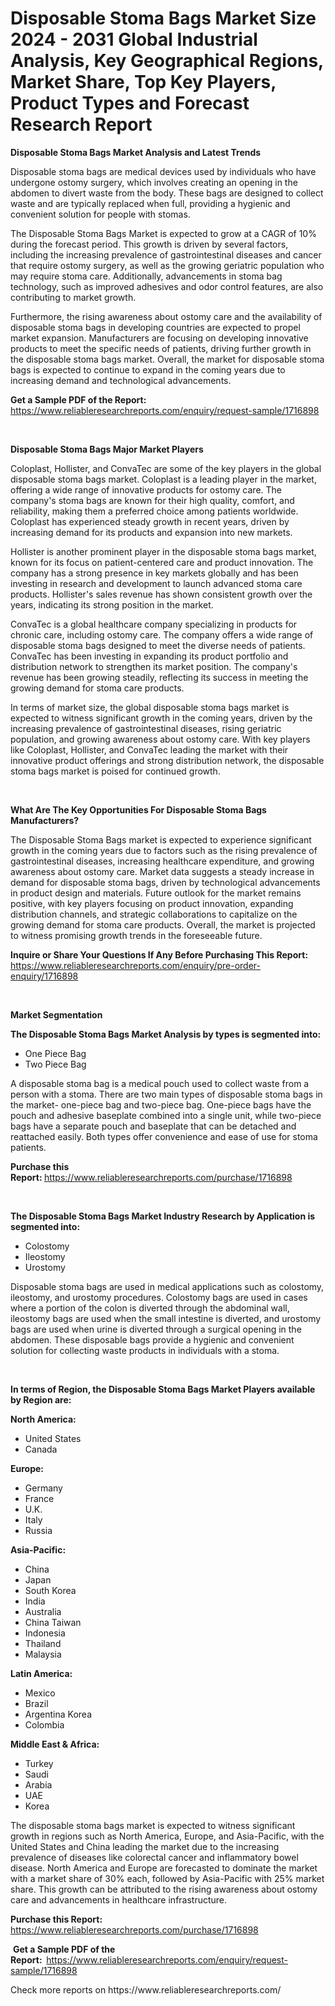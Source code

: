 <p><h1>Disposable Stoma Bags Market Size 2024 - 2031 Global Industrial Analysis, Key Geographical Regions, Market Share, Top Key Players, Product Types and Forecast Research Report</h1></p><p><strong>Disposable Stoma Bags Market Analysis and Latest Trends</strong></p>
<p><p>Disposable stoma bags are medical devices used by individuals who have undergone ostomy surgery, which involves creating an opening in the abdomen to divert waste from the body. These bags are designed to collect waste and are typically replaced when full, providing a hygienic and convenient solution for people with stomas.</p><p>The Disposable Stoma Bags Market is expected to grow at a CAGR of 10% during the forecast period. This growth is driven by several factors, including the increasing prevalence of gastrointestinal diseases and cancer that require ostomy surgery, as well as the growing geriatric population who may require stoma care. Additionally, advancements in stoma bag technology, such as improved adhesives and odor control features, are also contributing to market growth.</p><p>Furthermore, the rising awareness about ostomy care and the availability of disposable stoma bags in developing countries are expected to propel market expansion. Manufacturers are focusing on developing innovative products to meet the specific needs of patients, driving further growth in the disposable stoma bags market. Overall, the market for disposable stoma bags is expected to continue to expand in the coming years due to increasing demand and technological advancements.</p></p>
<p><strong>Get a Sample PDF of the Report:&nbsp;</strong> <a href="https://www.reliableresearchreports.com/enquiry/request-sample/1716898">https://www.reliableresearchreports.com/enquiry/request-sample/1716898</a></p>
<p>&nbsp;</p>
<p><strong>Disposable Stoma Bags Major Market Players</strong></p>
<p><p>Coloplast, Hollister, and ConvaTec are some of the key players in the global disposable stoma bags market. Coloplast is a leading player in the market, offering a wide range of innovative products for ostomy care. The company's stoma bags are known for their high quality, comfort, and reliability, making them a preferred choice among patients worldwide. Coloplast has experienced steady growth in recent years, driven by increasing demand for its products and expansion into new markets.</p><p>Hollister is another prominent player in the disposable stoma bags market, known for its focus on patient-centered care and product innovation. The company has a strong presence in key markets globally and has been investing in research and development to launch advanced stoma care products. Hollister's sales revenue has shown consistent growth over the years, indicating its strong position in the market.</p><p>ConvaTec is a global healthcare company specializing in products for chronic care, including ostomy care. The company offers a wide range of disposable stoma bags designed to meet the diverse needs of patients. ConvaTec has been investing in expanding its product portfolio and distribution network to strengthen its market position. The company's revenue has been growing steadily, reflecting its success in meeting the growing demand for stoma care products.</p><p>In terms of market size, the global disposable stoma bags market is expected to witness significant growth in the coming years, driven by the increasing prevalence of gastrointestinal diseases, rising geriatric population, and growing awareness about ostomy care. With key players like Coloplast, Hollister, and ConvaTec leading the market with their innovative product offerings and strong distribution network, the disposable stoma bags market is poised for continued growth.</p></p>
<p>&nbsp;</p>
<p><strong>What Are The Key Opportunities For Disposable Stoma Bags Manufacturers?</strong></p>
<p><p>The Disposable Stoma Bags market is expected to experience significant growth in the coming years due to factors such as the rising prevalence of gastrointestinal diseases, increasing healthcare expenditure, and growing awareness about ostomy care. Market data suggests a steady increase in demand for disposable stoma bags, driven by technological advancements in product design and materials. Future outlook for the market remains positive, with key players focusing on product innovation, expanding distribution channels, and strategic collaborations to capitalize on the growing demand for stoma care products. Overall, the market is projected to witness promising growth trends in the foreseeable future.</p></p>
<p><strong>Inquire or Share Your Questions If Any Before Purchasing This Report:</strong> <a href="https://www.reliableresearchreports.com/enquiry/pre-order-enquiry/1716898">https://www.reliableresearchreports.com/enquiry/pre-order-enquiry/1716898</a></p>
<p>&nbsp;</p>
<p><strong>Market Segmentation</strong></p>
<p><strong>The Disposable Stoma Bags Market Analysis by types is segmented into:</strong></p>
<p><ul><li>One Piece Bag</li><li>Two Piece Bag</li></ul></p>
<p><p>A disposable stoma bag is a medical pouch used to collect waste from a person with a stoma. There are two main types of disposable stoma bags in the market- one-piece bag and two-piece bag. One-piece bags have the pouch and adhesive baseplate combined into a single unit, while two-piece bags have a separate pouch and baseplate that can be detached and reattached easily. Both types offer convenience and ease of use for stoma patients.</p></p>
<p><strong>Purchase this Report:&nbsp;</strong><a href="https://www.reliableresearchreports.com/purchase/1716898">https://www.reliableresearchreports.com/purchase/1716898</a></p>
<p>&nbsp;</p>
<p><strong>The Disposable Stoma Bags Market Industry Research by Application is segmented into:</strong></p>
<p><ul><li>Colostomy</li><li>Ileostomy</li><li>Urostomy</li></ul></p>
<p><p>Disposable stoma bags are used in medical applications such as colostomy, ileostomy, and urostomy procedures. Colostomy bags are used in cases where a portion of the colon is diverted through the abdominal wall, ileostomy bags are used when the small intestine is diverted, and urostomy bags are used when urine is diverted through a surgical opening in the abdomen. These disposable bags provide a hygienic and convenient solution for collecting waste products in individuals with a stoma.</p></p>
<p>&nbsp;</p>
<p><strong>In terms of Region, the Disposable Stoma Bags Market Players available by Region are:</strong></p>
<p>
    <p> <strong> North America: </strong>
        <ul>
            <li>United States</li>
            <li>Canada</li>
        </ul>
        </p> 
    <p> <strong> Europe: </strong>
        <ul>
            <li>Germany</li>
            <li>France</li>
            <li>U.K.</li>
            <li>Italy</li>
            <li>Russia</li>
        </ul>
        </p> 
    <p> <strong> Asia-Pacific: </strong>
        <ul>
            <li>China</li>
            <li>Japan</li>
            <li>South Korea</li>
            <li>India</li>
            <li>Australia</li>
            <li>China Taiwan</li>
            <li>Indonesia</li>
            <li>Thailand</li>
            <li>Malaysia</li>
        </ul>
        </p> 
    <p> <strong> Latin America: </strong>
        <ul>
            <li>Mexico</li>
            <li>Brazil</li>
            <li>Argentina Korea</li>
            <li>Colombia</li>
        </ul>
        </p> 
    <p> <strong> Middle East & Africa: </strong>
        <ul>
            <li>Turkey</li>
            <li>Saudi</li>
            <li>Arabia</li>
            <li>UAE</li>
            <li>Korea</li>
        </ul>
    </p>
    </p>
<p><p>The disposable stoma bags market is expected to witness significant growth in regions such as North America, Europe, and Asia-Pacific, with the United States and China leading the market due to the increasing prevalence of diseases like colorectal cancer and inflammatory bowel disease. North America and Europe are forecasted to dominate the market with a market share of 30% each, followed by Asia-Pacific with 25% market share. This growth can be attributed to the rising awareness about ostomy care and advancements in healthcare infrastructure.</p></p>
<p><strong>Purchase this Report: </strong><a href="https://www.reliableresearchreports.com/purchase/1716898">https://www.reliableresearchreports.com/purchase/1716898</a></p>
<p>&nbsp;<strong>Get a Sample PDF of the Report:&nbsp;&nbsp;</strong><a href="https://www.reliableresearchreports.com/enquiry/request-sample/1716898">https://www.reliableresearchreports.com/enquiry/request-sample/1716898</a></p>
<p><strong></strong></p>
<p>Check more reports on https://www.reliableresearchreports.com/</p>